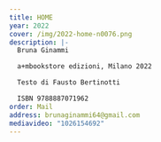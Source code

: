 ```yaml
---
title: HOME
year: 2022
cover: /img/2022-home-n0076.png
description: |-
  Bruna Ginammi

  a+mbookstore edizioni, Milano 2022

  Testo di Fausto Bertinotti

  ISBN 9788887071962
order: Mail
address: brunaginammi64@gmail.com
mediavideo: "1026154692"
---
```

